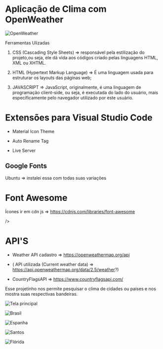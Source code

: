 # Aplicação de Clima com OpenWeather 
![OpenWeather](https://user-images.githubusercontent.com/98665329/213585300-dc8cb510-9fa1-426b-8855-0b339a18e7e8.PNG)

Ferramentas Ulizadas

1) CSS (Cascading Style Sheets) => responsável pela estilização do projeto,ou seja, ele dá vida aos códigos 
criado pelas linguagens HTML, XML ou XHTML.

2) HTML (Hypertext Markup Language) => É uma linguagem usada para estruturar os layouts das páginas web;

3) JAVASCRIPT => JavaScript, originalmente, é uma linguagem de programação client-side, ou seja, é executada
do lado do usuário, mais especificamente pelo navegador utilizado por este usuário.


# Extensões para Visual Studio Code

- Material Icon Theme
+ Auto Rename Tag
- Live Server

## Google Fonts
Ubuntu => instalei essa com todas suas variações

<link rel="preconnect" href="https://fonts.googleapis.com">
<link rel="preconnect" href="https://fonts.gstatic.com" crossorigin>
<link href="https://fonts.googleapis.com/css2?family=Inter:wght@100;200;300;400;500;600;700;800;900&family=Ubuntu:ital,wght@0,300;0,400;0,500;0,700;1,300;1,400;1,500;1,700&display=swap" rel="stylesheet">



# Font Awesome

Ícones ir em cdn js => https://cdnjs.com/libraries/font-awesome

<link rel="stylesheet" 
      href="https://cdnjs.cloudflare.com/ajax/libs/font-awesome/6.2.1/css/all.min.css" 
      integrity="sha512-MV7K8+y+gLIBoVD59lQIYicR65iaqukzvf/nwasF0nqhPay5w/9lJmVM2hMDcnK1OnMGCdVK+iQrJ7lzPJQd1w==" 
      crossorigin="anonymous" 
      referrerpolicy="no-referrer"
      
/>

# API'S

 * Weather API  cadastro => https://openweathermap.org/api
 
 * ( API utilizada (Current weather data) => https://api.openweathermap.org/data/2.5/weather?)
  
 * CountryFlagsAPI => https://www.countryflagsapi.com/

  Esse projetinho nos permite pesquisar o clima de cidades ou países e nos mostra suas respectivas bandeiras.
  
 
 
![Tela principal](https://user-images.githubusercontent.com/98665329/213582652-4672fe2f-ec7b-4158-bcbf-8f1bc3507bef.PNG)

![Brasil](https://user-images.githubusercontent.com/98665329/213582702-37a61d38-013d-443c-8b3e-5b3af7195635.PNG)

![Espanha](https://user-images.githubusercontent.com/98665329/213582722-386d2c2f-b5d5-4e57-b8a2-be17277f71aa.PNG)

![Santos](https://user-images.githubusercontent.com/98665329/213582736-cd48e5a1-92a9-4613-9c8c-723364af749e.PNG)

![Flórida](https://user-images.githubusercontent.com/98665329/213582754-2ee03c39-7291-4e02-892a-396e1af309ad.PNG)

